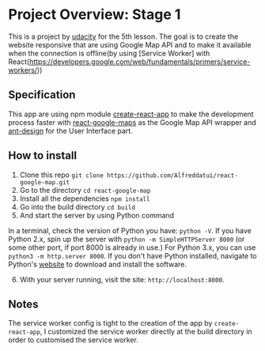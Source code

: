 # Project Overview: Stage 1

This is a project by [udacity](https://www.udacity.com/) for the 5th lesson. The goal is to create the website responsive that are using Google Map API and to make it available when the connection is offline(by using [Service Worker] with React(https://developers.google.com/web/fundamentals/primers/service-workers/))

## Specification

This app are using npm module [create-react-app](https://github.com/facebook/create-react-app) to make the development process faster with [react-google-maps](https://github.com/tomchentw/react-google-maps) as the Google Map API wrapper and [ant-design](https://ant.design/) for the User Interface part.

## How to install

1. Clone this repo `git clone https://github.com/Alfreddatui/react-google-map.git`
2. Go to the directory `cd react-google-map`
3. Install all the dependencies `npm install`
4. Go into the build directory `cd build`
5. And start the server by using Python command

In a terminal, check the version of Python you have: `python -V`. If you have Python 2.x, spin up the server with `python -m SimpleHTTPServer 8000` (or some other port, if port 8000 is already in use.) For Python 3.x, you can use `python3 -m http.server 8000`. If you don't have Python installed, navigate to Python's [website](https://www.python.org/) to download and install the software.

6. With your server running, visit the site: `http://localhost:8000`.


## Notes

The service worker config is tight to the creation of the app by `create-react-app`, I customized the service worker directly at the build directory in order to customised the service worker.